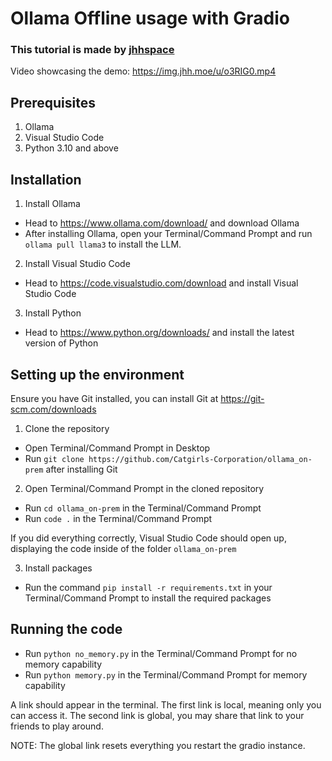 # Ollama Offline usage with Gradio
### This tutorial is made by [jhhspace](https://jhh.moe/)

Video showcasing the demo: https://img.jhh.moe/u/o3RIG0.mp4

## Prerequisites
1. Ollama
2. Visual Studio Code
3. Python 3.10 and above


## Installation
1) Install Ollama
- Head to https://www.ollama.com/download/ and download Ollama
- After installing Ollama, open your Terminal/Command Prompt and run `ollama pull llama3` to install the LLM. 

2) Install Visual Studio Code
- Head to https://code.visualstudio.com/download and install Visual Studio Code

3) Install Python
- Head to https://www.python.org/downloads/ and install the latest version of Python


## Setting up the environment
Ensure you have Git installed, you can install Git at https://git-scm.com/downloads

1) Clone the repository
- Open Terminal/Command Prompt in Desktop
- Run `git clone https://github.com/Catgirls-Corporation/ollama_on-prem` after installing Git

2) Open Terminal/Command Prompt in the cloned repository
- Run `cd ollama_on-prem` in the Terminal/Command Prompt
- Run `code .` in the Terminal/Command Prompt

If you did everything correctly, Visual Studio Code should open up, displaying the code inside of the folder `ollama_on-prem`

3) Install packages
- Run the command `pip install -r requirements.txt` in your Terminal/Command Prompt to install the required packages


## Running the code
- Run `python no_memory.py` in the Terminal/Command Prompt for no memory capability
- Run `python memory.py` in the Terminal/Command Prompt for memory capability

A link should appear in the terminal. The first link is local, meaning only you can access it. The second link is global, you may share that link to your friends to play around. 

NOTE: The global link resets everything you restart the gradio instance. 
